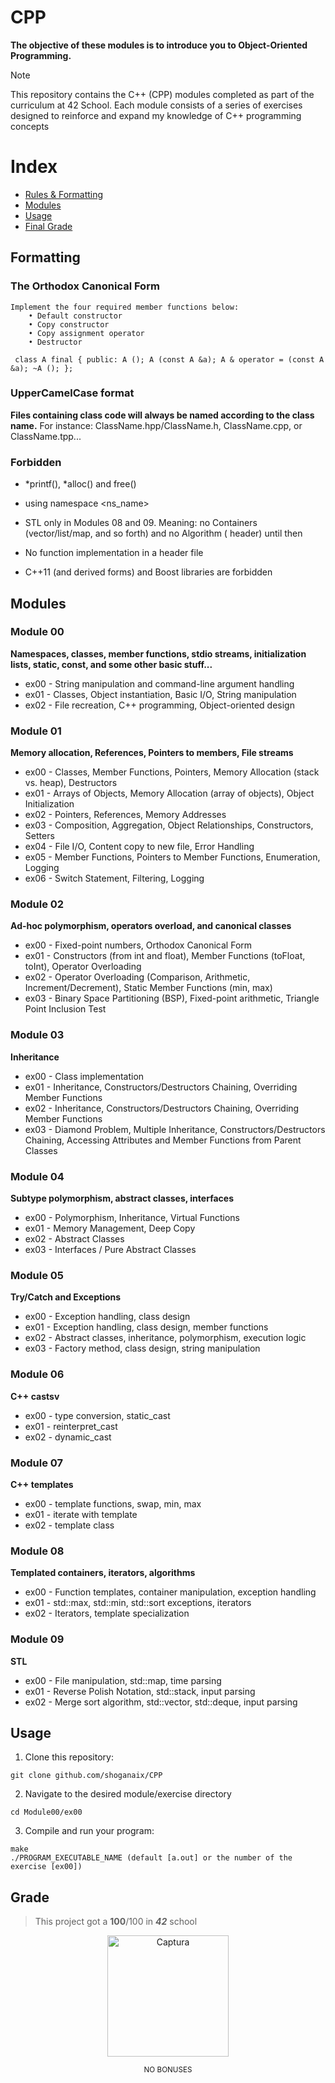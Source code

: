 # CPP
**The objective of these modules is to introduce you to Object-Oriented Programming.**

> [!NOTE]
> This repository contains the C++ (CPP) modules completed as part of the curriculum at 42 School.
Each module consists of a series of exercises designed to reinforce and expand my knowledge of C++ programming concepts

# Index
* [Rules & Formatting](#Formatting)
* [Modules](#Modules)
* [Usage](#usage)
* [Final Grade](#grade)

## Formatting

### The Orthodox Canonical Form

    Implement the four required member functions below:
        • Default constructor
        • Copy constructor
        • Copy assignment operator
        • Destructor

``  class A final
    {
        public:
            A ();
            A (const A &a);
            A & operator = (const A &a);
            ~A ();
    };
``

### UpperCamelCase format

**Files containing class code will always be named according to the class name.**
For instance:
ClassName.hpp/ClassName.h, ClassName.cpp, or ClassName.tpp...

### Forbidden
- *printf(), *alloc() and free()

- using namespace <ns_name>

- STL only in Modules 08 and 09. Meaning:
no Containers (vector/list/map, and so forth) and no Algorithm (<algorithm> header) until then

- No function implementation in a header file

- C++11 (and derived forms) and Boost libraries are forbidden

 ## Modules

### Module 00
**Namespaces, classes, member functions, stdio streams, initialization lists, static, const, and some other basic stuff...**
- ex00 - String manipulation and command-line argument handling
- ex01 - Classes, Object instantiation, Basic I/O, String manipulation
- ex02 - File recreation, C++ programming, Object-oriented design

### Module 01
**Memory allocation, References, Pointers to members, File streams**
- ex00 - Classes, Member Functions, Pointers, Memory Allocation (stack vs. heap), Destructors
- ex01 - Arrays of Objects, Memory Allocation (array of objects), Object Initialization
- ex02 - Pointers, References, Memory Addresses
- ex03 - Composition, Aggregation, Object Relationships, Constructors, Setters
- ex04 - File I/O, Content copy to new file, Error Handling
- ex05 - Member Functions, Pointers to Member Functions, Enumeration, Logging
- ex06 - Switch Statement, Filtering, Logging

### Module 02
**Ad-hoc polymorphism, operators overload, and canonical classes**
- ex00 - Fixed-point numbers, Orthodox Canonical Form
- ex01 - Constructors (from int and float), Member Functions (toFloat, toInt), Operator Overloading
- ex02 - Operator Overloading (Comparison, Arithmetic, Increment/Decrement), Static Member Functions (min, max)
- ex03 - Binary Space Partitioning (BSP), Fixed-point arithmetic, Triangle Point Inclusion Test

### Module 03
**Inheritance**
- ex00 - Class implementation
- ex01 - Inheritance, Constructors/Destructors Chaining, Overriding Member Functions
- ex02 - Inheritance, Constructors/Destructors Chaining, Overriding Member Functions
- ex03 - Diamond Problem, Multiple Inheritance, Constructors/Destructors Chaining, Accessing Attributes and Member Functions from Parent Classes

### Module 04
**Subtype polymorphism, abstract classes, interfaces**
- ex00 - Polymorphism, Inheritance, Virtual Functions
- ex01 - Memory Management, Deep Copy
- ex02 - Abstract Classes
- ex03 - Interfaces / Pure Abstract Classes

### Module 05
**Try/Catch and Exceptions**
- ex00 - Exception handling, class design
- ex01 - Exception handling, class design, member functions
- ex02 - Abstract classes, inheritance, polymorphism, execution logic
- ex03 - Factory method, class design, string manipulation

### Module 06
**C++ castsv** 
- ex00 - type conversion, static_cast
- ex01 - reinterpret_cast
- ex02 - dynamic_cast
  
### Module 07
 **C++ templates**
- ex00 - template functions, swap, min, max
- ex01 - iterate with template
- ex02 - template class
 
### Module 08
**Templated containers, iterators, algorithms**
- ex00 - Function templates, container manipulation, exception handling
- ex01 - std::max, std::min, std::sort exceptions, iterators
- ex02 - Iterators, template specialization

### Module 09
**STL**
- ex00 - File manipulation, std::map, time parsing
- ex01 - Reverse Polish Notation, std::stack, input parsing
- ex02 - Merge sort algorithm, std::vector, std::deque, input parsing

## Usage

1. Clone this repository:

```
git clone github.com/shoganaix/CPP

```

2. Navigate to the desired module/exercise directory

```
cd Module00/ex00
```

3. Compile and run your program:

```
make
./PROGRAM_EXECUTABLE_NAME (default [a.out] or the number of the exercise [ex00])
```

## Grade
> This project got a **100**/100 in **_42_** school

<p align="center">
<img width="194" alt="Captura" src="https://github.com/shoganaix/42PushSwap/assets/123943292/a706aec1-2095-45b3-b583-19fbcaf614c9">
</p>

<p align="center">
<sub>NO BONUSES</sub>
 </p>
